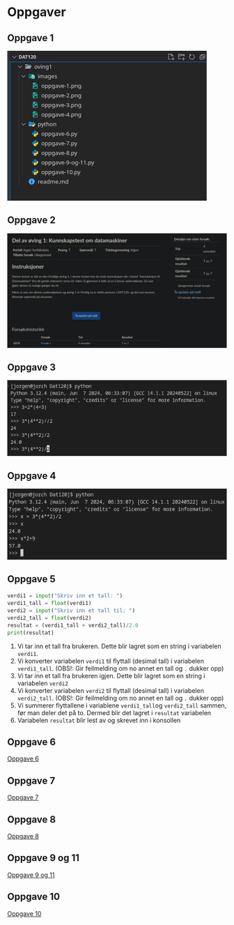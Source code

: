 # Oppgaver

## Oppgave 1

![Oppgave 1](./images/oppgave-1.png)

## Oppgave 2

![Oppgave 2](./images/oppgave-2.png)

## Oppgave 3

![Oppgave 3](./images/oppgave-3.png)

## Oppgave 4

![Oppgave 4](./images/oppgave-4.png)

## Oppgave 5

```py
verdi1 = input("Skriv inn et tall: ")
verdi1_tall = float(verdi1)
verdi2 = input("Skriv inn et tall til: ")
verdi2_tall = float(verdi2)
resultat = (verdi1_tall + verdi2_tall)/2.0
print(resultat)
```

1. Vi tar inn et tall fra brukeren. Dette blir lagret som en string i variabelen `verdi1`.
2. Vi konverter variabelen `verdi1` til flyttall (desimal tall) i variabelen `verdi1_tall`. (OBS!: Gir feilmelding om no annet en tall og `.` dukker opp)
3. Vi tar inn et tall fra brukeren igjen. Dette blir lagret som en string i variabelen `verdi2`
4. Vi konverter variabelen `verdi2` til flyttall (desimal tall) i variabelen `verdi2_tall`. (OBS!: Gir feilmelding om no annet en tall og `.` dukker opp)
5. Vi summerer flyttallene i variablene `verdi1_tall`og `verdi2_tall` sammen, før man deler det på to. Dermed blir det lagret i `resultat` variabelen
6. Variabelen `resultat` blir lest av og skrevet inn i konsollen

## Oppgave 6

[Oppgave 6](./python/oppgave-6.py)

## Oppgave 7

[Oppgave 7](./python/oppgave-7.py)

## Oppgave 8

[Oppgave 8](./python/oppgave-8.py)

## Oppgave 9 og 11

[Oppgave 9 og 11](./python/oppgave-9-og-11.py)

## Oppgave 10

[Oppgave 10](./python/oppgave-10.py)
